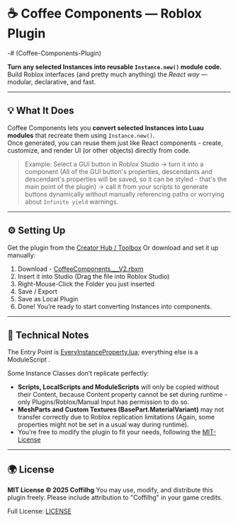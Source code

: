 # ☕ Coffee Components — Roblox Plugin
-# (Coffee-Components-Plugin)

**Turn any selected Instances into reusable `Instance.new()` module code.**  
Build Roblox interfaces (and pretty much anything) the *React way* — modular, declarative, and fast.

---

## 💡 What It Does

Coffee Components lets you **convert selected Instances into Luau modules** that recreate them using `Instance.new()`.  
Once generated, you can reuse them just like React components - create, customize, and render UI (or other objects) directly from code.

> Example: Select a GUI button in Roblox Studio → turn it into a component (All of the GUI button's properties, descendants and descendant's properties will be saved, so it can be styled - that's the main point of the plugin) → call it from your scripts to generate buttons dynamically without manually referencing paths or worrying about `Infinite yield` warnings.

--- 

## ⚙️ Setting Up

Get the plugin from the [Creator Hub / Toolbox](https://create.roblox.com/store/asset/78239748407454)
Or download and set it up manually:
1. Download - [CoffeeComponents___V2.rbxm](https://github.com/Coffilhg/Coffee-Components-Plugin/blob/main/CoffeeComponents___V2.rbxm)
2. Insert it into Studio (Drag the file into Roblox Studio)
3. Right-Mouse-Click the Folder you just inserted
4. Save / Export
5. Save as Local Plugin
6. Done! You’re ready to start converting Instances into components.

---

## 🧩 Technical Notes

The Entry Point is [EveryInstanceProperty.lua](https://github.com/Coffilhg/Coffee-Components-Plugin/blob/main/CoffeeComponents/EveryInstanceProperty.lua); everything else is a ModuleScript .

Some Instance Classes don’t replicate perfectly:
- **Scripts, LocalScripts and ModuleScripts** will only be copied without their Content, because Content property cannot be set during runtime - only Plugins/Roblox/Manual Input has permission to do so.
- **MeshParts and Custom Textures (BasePart.MaterialVariant)** may not transfer correctly due to Roblox replication limitations (Again, some properties might not be set in a usual way during runtime).
- You’re free to modify the plugin to fit your needs, following the [MIT-License](https://github.com/Coffilhg/Coffee-Components-Plugin/blob/main/LICENSE)

---

## 🌍 License

**MIT License © 2025 Coffilhg**
You may use, modify, and distribute this plugin freely.
Please include attribution to "Coffilhg" in your game credits.

Full License: [LICENSE](https://github.com/Coffilhg/Coffee-Components-Plugin/blob/main/LICENSE)